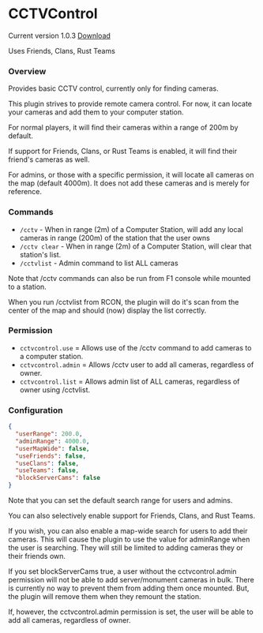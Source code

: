 # CCTVControl
Current version 1.0.3 [Download](https://code.remod.org/CCTVControl.cs)

Uses Friends, Clans, Rust Teams

### Overview
Provides basic CCTV control, currently only for finding cameras.

This plugin strives to provide remote camera control.  For now, it can locate your cameras and add them to your computer station.

For normal players, it will find their cameras within a range of 200m by default.

If support for Friends, Clans, or Rust Teams is enabled, it will find their friend's cameras as well.

For admins, or those with a specific permission, it will locate all cameras on the map (default 4000m).  It does not add these cameras and is merely for reference.

### Commands

- `/cctv` - When in range (2m) of a Computer Station, will add any local cameras in range (200m) of the station that the user owns
- `/cctv clear` - When in range (2m) of a Computer Station, will clear that station's list.
- `/cctvlist` - Admin command to list ALL cameras

Note that /cctv commands can also be run from F1 console while mounted to a station.

When you run /cctvlist from RCON, the plugin will do it's scan from the center of the map and should (now) display the list correctly.

### Permission

- `cctvcontrol.use` = Allows use of the /cctv command to add cameras to a computer station.
- `cctvcontrol.admin` = Allows /cctv user to add all cameras, regardless of owner.
- `cctvcontrol.list` = Allows admin list of ALL cameras, regardless of owner using /cctvlist.

### Configuration

```json
{
  "userRange": 200.0,
  "adminRange": 4000.0,
  "userMapWide": false,
  "useFriends": false,
  "useClans": false,
  "useTeams": false,
  "blockServerCams": false
}
```

Note that you can set the default search range for users and admins.

You can also selectively enable support for Friends, Clans, and Rust Teams.

If you wish, you can also enable a map-wide search for users to add their cameras.  This will cause the plugin to use the value for adminRange when the user is searching.  They will still be limited to adding cameras they or their friends own.

If you set blockServerCams true, a user without the cctvcontrol.admin permission will not be able to add server/monument cameras in bulk.  There is currently no way to prevent them from adding them once mounted.  But, the plugin will remove them when they remount the station.

If, however, the cctvcontrol.admin permission is set, the user will be able to add all cameras, regardless of owner.
